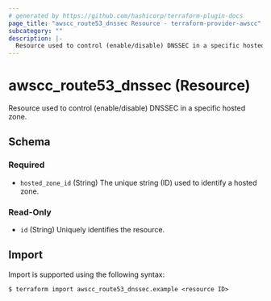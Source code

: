 ```yaml
---
# generated by https://github.com/hashicorp/terraform-plugin-docs
page_title: "awscc_route53_dnssec Resource - terraform-provider-awscc"
subcategory: ""
description: |-
  Resource used to control (enable/disable) DNSSEC in a specific hosted zone.
---
```


# awscc_route53_dnssec (Resource)

Resource used to control (enable/disable) DNSSEC in a specific hosted zone.



<!-- schema generated by tfplugindocs -->
## Schema

### Required

- `hosted_zone_id` (String) The unique string (ID) used to identify a hosted zone.

### Read-Only

- `id` (String) Uniquely identifies the resource.

## Import

Import is supported using the following syntax:

```shell
$ terraform import awscc_route53_dnssec.example <resource ID>
```
